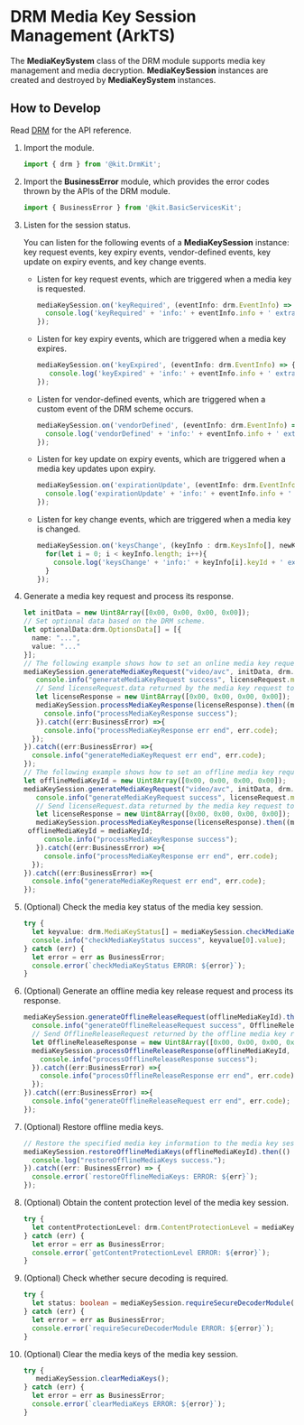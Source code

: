 # DRM Media Key Session Management (ArkTS)

The **MediaKeySystem** class of the DRM module supports media key management and media decryption. **MediaKeySession** instances are created and destroyed by **MediaKeySystem** instances.

## How to Develop

Read [DRM](../../reference/apis-drm-kit/js-apis-drm.md) for the API reference.

1. Import the module.

   ```ts
   import { drm } from '@kit.DrmKit';
   ```

2. Import the **BusinessError** module, which provides the error codes thrown by the APIs of the DRM module.

   ```ts
   import { BusinessError } from '@kit.BasicServicesKit';
   ```

3. Listen for the session status.

    You can listen for the following events of a **MediaKeySession** instance: key request events, key expiry events, vendor-defined events, key update on expiry events, and key change events.

    - Listen for key request events, which are triggered when a media key is requested.

       ```ts
       mediaKeySession.on('keyRequired', (eventInfo: drm.EventInfo) => {
         console.log('keyRequired' + 'info:' + eventInfo.info + ' extraInfo:' + eventInfo.extraInfo);
       });
       ```

    - Listen for key expiry events, which are triggered when a media key expires.

       ```ts
       mediaKeySession.on('keyExpired', (eventInfo: drm.EventInfo) => {
          console.log('keyExpired' + 'info:' + eventInfo.info + ' extraInfo:' + eventInfo.extraInfo);
       });
       ```

    - Listen for vendor-defined events, which are triggered when a custom event of the DRM scheme occurs.

       ```ts
       mediaKeySession.on('vendorDefined', (eventInfo: drm.EventInfo) => {
         console.log('vendorDefined' + 'info:' + eventInfo.info + ' extraInfo:' + eventInfo.extraInfo);
       });
       ```

    - Listen for key update on expiry events, which are triggered when a media key updates upon expiry.

       ```ts
       mediaKeySession.on('expirationUpdate', (eventInfo: drm.EventInfo) => {
         console.log('expirationUpdate' + 'info:' + eventInfo.info + ' extraInfo:' + eventInfo.extraInfo);
       });
       ```

    - Listen for key change events, which are triggered when a media key is changed.

       ```ts
       mediaKeySession.on('keysChange', (keyInfo : drm.KeysInfo[], newKeyAvailable:boolean) => {
         for(let i = 0; i < keyInfo.length; i++){
           console.log('keysChange' + 'info:' + keyInfo[i].keyId + ' extraInfo:' + keyInfo[i].value);
         }
       });
       ```

4. Generate a media key request and process its response.

   ```ts
   let initData = new Uint8Array([0x00, 0x00, 0x00, 0x00]);
   // Set optional data based on the DRM scheme.
   let optionalData:drm.OptionsData[] = [{
     name: "...",
     value: "..."
   }];
   // The following example shows how to set an online media key request and response.
   mediaKeySession.generateMediaKeyRequest("video/avc", initData, drm.MediaKeyType.MEDIA_KEY_TYPE_ONLINE, optionalData).then(async (licenseRequest) => {
      console.info("generateMediaKeyRequest success", licenseRequest.mediaKeyRequestType, licenseRequest.data, licenseRequest.defaultURL);
      // Send licenseRequest.data returned by the media key request to the DRM service through a network request to obtain a response and process the response.
      let licenseResponse = new Uint8Array([0x00, 0x00, 0x00, 0x00]);
      mediaKeySession.processMediaKeyResponse(licenseResponse).then((mediaKeyId: Uint8Array) => {
        console.info("processMediaKeyResponse success");
      }).catch((err:BusinessError) =>{
        console.info("processMediaKeyResponse err end", err.code);
     });
   }).catch((err:BusinessError) =>{
     console.info("generateMediaKeyRequest err end", err.code);
   });
   // The following example shows how to set an offline media key request and response.
   let offlineMediaKeyId = new Uint8Array([0x00, 0x00, 0x00, 0x00]);
   mediaKeySession.generateMediaKeyRequest("video/avc", initData, drm.MediaKeyType.MEDIA_KEY_TYPE_OFFLINE, optionalData).then((licenseRequest: drm.MediaKeyRequest) => {
      console.info("generateMediaKeyRequest success", licenseRequest.mediaKeyRequestType, licenseRequest.data, licenseRequest.defaultURL);
      // Send licenseRequest.data returned by the media key request to the DRM service through a network request to obtain a response and process the response.
      let licenseResponse = new Uint8Array([0x00, 0x00, 0x00, 0x00]);
      mediaKeySession.processMediaKeyResponse(licenseResponse).then((mediaKeyId: Uint8Array) => {
	offlineMediaKeyId = mediaKeyId;
        console.info("processMediaKeyResponse success");
      }).catch((err:BusinessError) =>{
        console.info("processMediaKeyResponse err end", err.code);
     });
   }).catch((err:BusinessError) =>{
     console.info("generateMediaKeyRequest err end", err.code);
   });
   ```

5. (Optional) Check the media key status of the media key session.

    ```ts
    try {
      let keyvalue: drm.MediaKeyStatus[] = mediaKeySession.checkMediaKeyStatus();
      console.info("checkMediaKeyStatus success", keyvalue[0].value);
    } catch (err) {
      let error = err as BusinessError;
      console.error(`checkMediaKeyStatus ERROR: ${error}`);
    }
    ```

6. (Optional) Generate an offline media key release request and process its response.

   ```ts
   mediaKeySession.generateOfflineReleaseRequest(offlineMediaKeyId).then((OfflineReleaseRequest: Uint8Array) => {
     console.info("generateOfflineReleaseRequest success", OfflineReleaseRequest);
     // Send OfflineReleaseRequest returned by the offline media key release request to the DRM service through a network request to obtain a response and process the response.
     let OfflineReleaseResponse = new Uint8Array([0x00, 0x00, 0x00, 0x00]);
     mediaKeySession.processOfflineReleaseResponse(offlineMediaKeyId, OfflineReleaseResponse).then(() => {
       console.info("processOfflineReleaseResponse success");
     }).catch((err:BusinessError) =>{
       console.info("processOfflineReleaseResponse err end", err.code);
     });
   }).catch((err:BusinessError) =>{
     console.info("generateOfflineReleaseRequest err end", err.code);
   });
   ```

7. (Optional) Restore offline media keys.

   ```ts
   // Restore the specified media key information to the media key session.
   mediaKeySession.restoreOfflineMediaKeys(offlineMediaKeyId).then(() => {
     console.log("restoreOfflineMediaKeys success.");
   }).catch((err: BusinessError) => {
     console.error(`restoreOfflineMediaKeys: ERROR: ${err}`);
   });
   ```

8. (Optional) Obtain the content protection level of the media key session.

    ```ts
    try {
      let contentProtectionLevel: drm.ContentProtectionLevel = mediaKeySession.getContentProtectionLevel();
    } catch (err) {
      let error = err as BusinessError;
      console.error(`getContentProtectionLevel ERROR: ${error}`);
    }
   ```

9. (Optional) Check whether secure decoding is required.

    ```ts
    try {
      let status: boolean = mediaKeySession.requireSecureDecoderModule("video/avc");
    } catch (err) {
      let error = err as BusinessError;
      console.error(`requireSecureDecoderModule ERROR: ${error}`);
    }
    ```

10. (Optional) Clear the media keys of the media key session.

    ```ts
    try {
       mediaKeySession.clearMediaKeys();
    } catch (err) {
      let error = err as BusinessError;
      console.error(`clearMediaKeys ERROR: ${error}`);
    }
    ```
